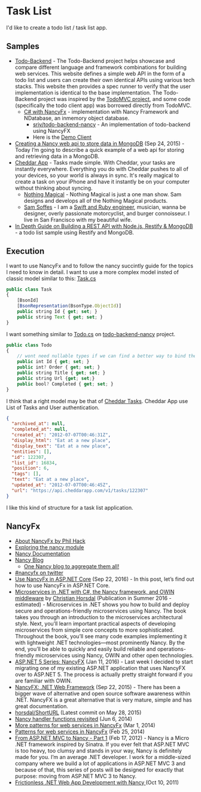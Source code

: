 # Task List

I'd like to create a todo list / task list app. 

## Samples
* [Todo-Backend](http://www.todobackend.com/) - The Todo-Backend project helps showcase and compare different language and framework combinations for building web services. This website defines a simple web API in the form of a todo list and users can create their own identical APIs using various tech stacks. This website then provides a spec runner to verify that the user implementation is identical to the base implementation. The Todo-Backend project was inspired by the [TodoMVC project](http://todomvc.com/), and some code (specifically the todo client app) was borrowed directly from TodoMVC.
	* [C# with NancyFx](http://todobackend.apphb.com/todo-backend) - implementation with Nancy Framework and NDatabase, an inmemory object database.
		* [sriv/todo-backend-nancy](https://github.com/sriv/todo-backend-nancy) - An implementation of todo-backend using NancyFX
		* Here is the [Demo Client](http://www.todobackend.com/client/index.html?https://todobackend.apphb.com/todo-backend)
* [Creating a Nancy web api to store data in MongoDB](https://suttoncodefield.wordpress.com/2015/09/24/creating-a-nancy-web-api-to-store-data-in-mongodb/) (Sep 24, 2015) - Today I’m going to describe a quick example of a web api for storing and retrieving data in a MongoDB.
* [Cheddar App](https://cheddarapp.com/) - Tasks made simple. With Cheddar, your tasks are instantly everywhere. Everything you do with Cheddar pushes to all of your devices, so your world is always in sync. It's really magical to create a task on your iPhone and have it instantly be on your computer without thinking about syncing.
	* [Nothing Magical](http://nothingmagical.com/) - Nothing Magical is just a one man show. Sam designs and develops all of the Nothing Magical products.
	* [Sam Soffes](https://soff.es/) - I am a [Swift and Ruby engineer](https://github.com/soffes), musician, wanna be designer, overly passionate motorcyclist, and burger connoisseur. I live in San Francisco with my beautiful wife.
* [In Depth Guide on Building a REST API with Node.js, Restify & MongoDB](https://getstream.io/blog/depth-guide-building-rest-api-node-js-restify-mongodb/) - a todo list sample using Restify and MongoDB.


## Execution
I want to use NancyFx and to follow the nancy succintly guide for the topics I need to know in detail.
I want to use a more complex model insted of classic model similar to this:
[Task.cs](https://github.com/edtyl3r/NancyDemo/blob/master/NancyDemo/Task.cs)

```javascript
public class Task
{
	[BsonId]
	[BsonRepresentation(BsonType.ObjectId)]
	public string Id { get; set; }
	public string Text { get; set; }
}
```

I want something similar to [Todo.cs](https://github.com/sriv/todo-backend-nancy/blob/master/Todo.cs) on [todo-backend-nancy](https://github.com/sriv/todo-backend-nancy) project.

```javascript
public class Todo
{
	// wont need nullable types if we can find a better way to bind the form values.
	public int Id { get; set; }
	public int? Order { get; set; }
	public string Title { get; set; }
	public string Url {get; set;}
	public bool? Completed { get; set; }
}
```

I think that a right model may be that of [Cheddar Tasks](https://cheddarapp.com/developer/tasks). Cheddar App use List of Tasks and User authentication.

```json
{
  "archived_at": null,
  "completed_at": null,
  "created_at": "2012-07-07T00:46:31Z",
  "display_html": "Eat at a new place",
  "display_text": "Eat at a new place",
  "entities": [],
  "id": 122307,
  "list_id": 16834,
  "position": 6,
  "tags": [],
  "text": "Eat at a new place",
  "updated_at": "2012-07-07T00:46:45Z",
  "url": "https://api.cheddarapp.com/v1/tasks/122307"
}
```

I like this kind of structure for a task list application.


## NancyFx
* [About NancyFx by Phil Hack](http://www.philhack.com/nancyfx/)
* [Exploring the nancy module](https://github.com/NancyFx/Nancy/wiki/Exploring%20the%20Nancy%20module)
* [Nancy Documentation](https://github.com/NancyFx/Nancy/wiki/Documentation)
* [Nancy Blog](http://blog.nancyfx.org/)
	* [One Nancy blog to aggregate them all!](http://blog.nancyfx.org/one-nancy-blog-to-aggregate-them-all/)
* [#nancyfx on twitter](https://twitter.com/hashtag/nancyfx)
* [Use NancyFx in ASP.NET Core](http://www.talkingdotnet.com/use-nancyfx-in-asp-net-core/) (Sep 22, 2016) -  In this post, let’s find out how to use NancyFx in ASP.NET Core.
* [Microservices in .NET with C#, the Nancy framework, and OWIN middleware](https://manning.com/books/microservices-in-net) by [Christian Horsdal](http://www.horsdal-consult.dk/p/about.html) (Publication in Summer 2016 - estimated) - Microservices in .NET shows you how to build and deploy secure and operations-friendly microservices using Nancy. The book takes you through an introduction to the microservices architectural style. Next, you’ll learn important practical aspects of developing microservices from simple core concepts to more sophisticated. Throughout the book, you’ll see many code examples implementing it with lightweight .NET technologies—most prominently Nancy. By the end, you’ll be able to quickly and easily build reliable and operations-friendly microservices using Nancy, OWIN and other open technologies. 
* [ASP.NET 5 Series: NancyFX](http://codeopinion.com/asp-net-5-series-nancyfx/) (Jan 11, 2016) - Last week I decided to start migrating one of my existing ASP.NET application that uses NancyFX over to ASP.NET 5.  The process is actually pretty straight forward if you are familiar with OWIN.
* [NancyFX: .NET Web Framework](http://codeopinion.com/nancyfx-net-web-framework/) (Sep 22, 2015) - There has been a bigger wave of alternative and open source software awareness within .NET. NancyFX is a great alternative that is very mature, simple and has great documentation.
* [horsdal/ShortURL](https://github.com/horsdal/ShortURL) (Latest commit on May 28, 2015)
* [Nancy handler functions revisited](http://anthonysteele.co.uk/nancy-handler-functions-revisited) (Jun 6, 2014)
* [More patterns for web services in NancyFx](http://anthonysteele.co.uk/more-patterns-for-web-services-in-nancyfx) (Mar 1, 2014)
* [Patterns for web services in NancyFx](http://anthonysteele.co.uk/patterns-of-web-apis-in-nancy) (Feb 25, 2014)
* [From ASP.NET MVC to Nancy - Part 1](http://www.jhovgaard.com/from-aspnet-mvc-to-nancy-part-1/) (Feb 17, 2012) - Nancy is a Micro .NET framework inspired by Sinatra. If you ever felt that ASP.NET MVC is too heavy, too clumsy and stands in your way, Nancy is definitely made for you. I’m an average .NET developer. I work for a middle-sized company where we build a lot of applications in ASP.NET MVC 3 and because of that, this series of posts will be designed for exactly that purpose: moving from ASP.NET MVC 3 to Nancy.
* [Frictionless .NET Web App Development with Nancy ](http://www.horsdal-consult.dk/2011/10/frictionless-net-web-app-development.html) (Oct 10, 2011)
